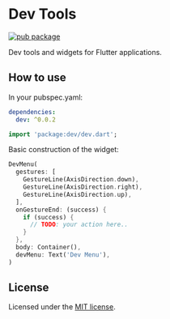 # Dev Tools

[![pub package](https://img.shields.io/pub/v/dev.svg)](https://pub.dartlang.org/packages/dev)

Dev tools and widgets for Flutter applications.

## How to use

In your pubspec.yaml:
```yaml
dependencies:
  dev: ^0.0.2
```

```dart
import 'package:dev/dev.dart';
```

Basic construction of the widget:

```dart
DevMenu(
  gestures: [
    GestureLine(AxisDirection.down),
    GestureLine(AxisDirection.right),
    GestureLine(AxisDirection.up),
  ],
  onGestureEnd: (success) {
    if (success) {
      // TODO: your action here..
    }
  },
  body: Container(),
  devMenu: Text('Dev Menu'),
)
```

## License
Licensed under the [MIT license](https://opensource.org/licenses/MIT).
